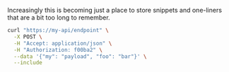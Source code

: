 <!--
.. title: Post JSON to an API with curl
.. slug: curl-json
.. date: 2020-09-23 00:00:00
.. tags: terminal,terminal
.. category: terminal
.. link: 
.. description: 
.. type: text
-->

Increasingly this is becoming just a place to store snippets and one-liners that are a bit too long to remember.

```bash
curl "https://my-api/endpoint" \
  -X POST \
  -H "Accept: application/json" \
  -H "Authorization: f00ba2" \
  --data '{"my": "payload", "foo": "bar"}' \
  --include
```
